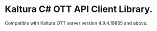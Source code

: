 # Kaltura C# OTT API Client Library.
Compatible with Kaltura OTT server version 4.9.4.19865 and above.
